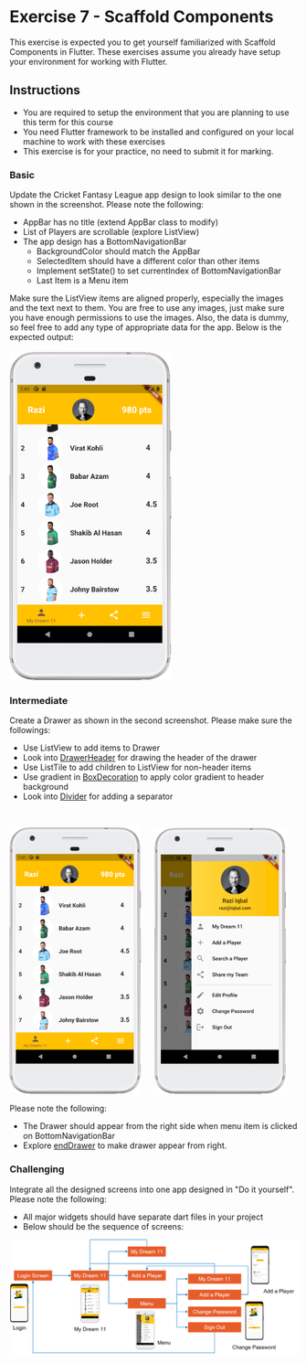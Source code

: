 # Exercise 7 - Scaffold Components
This exercise is expected you to get yourself familiarized with Scaffold Components in Flutter. These exercises assume you already have setup your environment for working with Flutter.

## Instructions
* You are required to setup the environment that you are planning to use this term for this course
* You need Flutter framework to be installed and configured on your local machine to work with these exercises
* This exercise is for your practice, no need to submit it for marking.

### Basic
Update the Cricket Fantasy League app design to look similar to the one shown in the screenshot. Please note the following:
* AppBar has no title (extend AppBar class to modify)
* List of Players are scrollable (explore ListView)
* The app design has a BottomNavigationBar
  * BackgroundColor should match the AppBar
  * SelectedItem should have a different color than other items
  * Implement setState() to set currentIndex of BottomNavigationBar
  * Last Item is a Menu item

Make sure the ListView items are aligned properly, especially the images and the text next to them. You are free to use any images, just make sure you have enough permissions to use the images. Also, the data is dummy, so feel free to add any type of appropriate data for the app. Below is the expected output: <br />     
![Basic Layout](./images/basic.png) &nbsp; &nbsp; &nbsp;  <br />


### Intermediate
Create a Drawer as shown in the second screenshot. Please make sure the followings: 
* Use ListView to add items to Drawer
* Look into [DrawerHeader](https://api.flutter.dev/flutter/material/DrawerHeader-class.html) for drawing the header of the drawer
* Use ListTile to add children to ListView for non-header items
* Use gradient in [BoxDecoration](https://api.flutter.dev/flutter/painting/BoxDecoration-class.html) to apply color gradient to header background
* Look into [Divider](https://api.flutter.dev/flutter/material/Divider-class.html) for adding a separator
 <br />

![Basic Layout](./images/intermediate_1.png) &nbsp; &nbsp; &nbsp;![Basic Layout](./images/intermediate_2.png)  <br />

Please note the following:
* The Drawer should appear from the right side when menu item is clicked on BottomNavigationBar
* Explore [endDrawer](https://api.flutter.dev/flutter/material/Scaffold/endDrawer.html) to make drawer appear from right.


### Challenging
Integrate all the designed screens into one app designed in "Do it yourself". Please note the following:
* All major widgets should have separate dart files in your project
* Below should be the sequence of screens:

![Challenging Layout](./images/challenging.png) <br />   